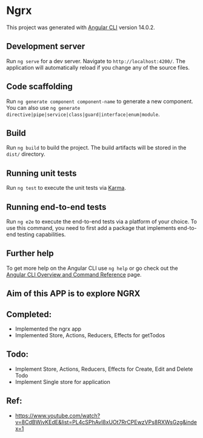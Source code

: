 # Ngrx

This project was generated with [Angular CLI](https://github.com/angular/angular-cli) version 14.0.2.

## Development server

Run `ng serve` for a dev server. Navigate to `http://localhost:4200/`. The application will automatically reload if you change any of the source files.

## Code scaffolding

Run `ng generate component component-name` to generate a new component. You can also use `ng generate directive|pipe|service|class|guard|interface|enum|module`.

## Build

Run `ng build` to build the project. The build artifacts will be stored in the `dist/` directory.

## Running unit tests

Run `ng test` to execute the unit tests via [Karma](https://karma-runner.github.io).

## Running end-to-end tests

Run `ng e2e` to execute the end-to-end tests via a platform of your choice. To use this command, you need to first add a package that implements end-to-end testing capabilities.

## Further help

To get more help on the Angular CLI use `ng help` or go check out the [Angular CLI Overview and Command Reference](https://angular.io/cli) page.

## Aim of this APP is to explore NGRX

Completed:
----------
- Implemented the ngrx app
- Implemented Store, Actions, Reducers, Effects for getTodos

Todo:
-----
- Implement Store, Actions, Reducers, Effects for Create, Edit and Delete Todo
- Implement Single store for application

Ref:
----
- https://www.youtube.com/watch?v=8CdBWjvKEdE&list=PL4cSPhAvl8xUOt7RrCPEwzVPs8RXWsGzg&index=1
